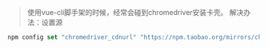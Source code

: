 > 使用vue-cli脚手架的时候，经常会碰到chromedriver安装卡壳。 
> 解决办法：设置源
```js
npm config set "chromedriver_cdnurl" "https://npm.taobao.org/mirrors/chromedriver"
```